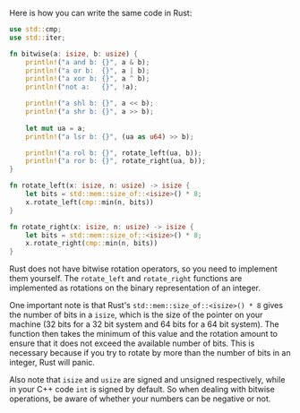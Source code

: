 Here is how you can write the same code in Rust:

```rust
use std::cmp;
use std::iter;

fn bitwise(a: isize, b: usize) {
    println!("a and b: {}", a & b);
    println!("a or b:  {}", a | b);
    println!("a xor b: {}", a ^ b);
    println!("not a:   {}", !a);

    println!("a shl b: {}", a << b);
    println!("a shr b: {}", a >> b);
    
    let mut ua = a;
    println!("a lsr b: {}", (ua as u64) >> b);

    println!("a rol b: {}", rotate_left(ua, b));
    println!("a ror b: {}", rotate_right(ua, b));
}

fn rotate_left(x: isize, n: usize) -> isize {
    let bits = std::mem::size_of::<isize>() * 8;
    x.rotate_left(cmp::min(n, bits))
}

fn rotate_right(x: isize, n: usize) -> isize {
    let bits = std::mem::size_of::<isize>() * 8;
    x.rotate_right(cmp::min(n, bits))
}
```
Rust does not have bitwise rotation operators, so you need to implement them yourself. The `rotate_left` and `rotate_right` functions are implemented as rotations on the binary representation of an integer.

One important note is that Rust's `std::mem::size_of::<isize>() * 8` gives the number of bits in a `isize`, which is the size of the pointer on your machine (32 bits for a 32 bit system and 64 bits for a 64 bit system). The function then takes the minimum of this value and the rotation amount to ensure that it does not exceed the available number of bits. This is necessary because if you try to rotate by more than the number of bits in an integer, Rust will panic.

Also note that `isize` and `usize` are signed and unsigned respectively, while in your C++ code `int` is signed by default. So when dealing with bitwise operations, be aware of whether your numbers can be negative or not.
